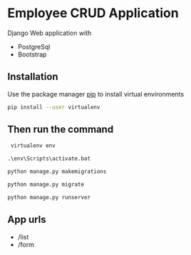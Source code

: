 # Employee CRUD Application 

Django Web application with
* PostgreSql
* Bootstrap


## Installation

Use the package manager [pip](https://pip.pypa.io/en/stable/) to install virtual environments

```bash
pip install --user virtualenv
```

## Then run the command

```python
 virtualenv env

.\env\Scripts\activate.bat

python manage.py makemigrations

python manage.py migrate

python manage.py runserver


```
## App urls
* /list
* /form


